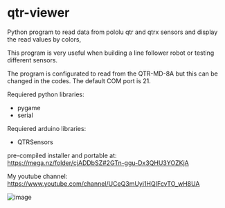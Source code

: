 # qtr-viewer
Python program to read data from pololu qtr and qtrx sensors and display the read values by colors,

This program is very useful when building a line follower robot or testing different sensors.

The program is configurated to read from the QTR-MD-8A but this can be changed in the codes.
The default COM port is 21.

Requiered python libraries:
- pygame
- serial

Requiered arduino libraries:
- QTRSensors

pre-compiled installer and portable at:   https://mega.nz/folder/cjADDbSZ#2GTn-ggu-Dx3QHU3YOZKjA

My youtube channel:    https://www.youtube.com/channel/UCeQ3mUyi1HQIFcvTO_wH8UA

![image](https://github.com/ElectronicEXE/qtr-viewer/assets/114730703/53681632-d6fb-4c05-aefc-bf8fb5227e28)

